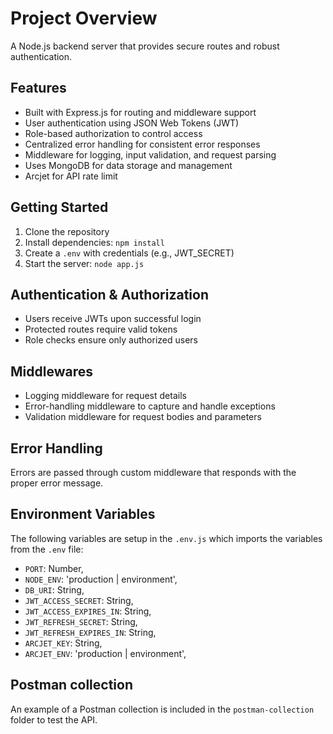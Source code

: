 # Project Overview

A Node.js backend server that provides secure routes and robust authentication.

## Features

-   Built with Express.js for routing and middleware support
-   User authentication using JSON Web Tokens (JWT)
-   Role-based authorization to control access
-   Centralized error handling for consistent error responses
-   Middleware for logging, input validation, and request parsing
-   Uses MongoDB for data storage and management
-   Arcjet for API rate limit

## Getting Started

1. Clone the repository
2. Install dependencies: `npm install`
3. Create a `.env` with credentials (e.g., JWT_SECRET)
4. Start the server: `node app.js`

## Authentication & Authorization

-   Users receive JWTs upon successful login
-   Protected routes require valid tokens
-   Role checks ensure only authorized users

## Middlewares

-   Logging middleware for request details
-   Error-handling middleware to capture and handle exceptions
-   Validation middleware for request bodies and parameters

## Error Handling

Errors are passed through custom middleware that responds with the proper error message.

## Environment Variables

The following variables are setup in the `.env.js` which imports the variables from the `.env` file:

-   `PORT`: Number,
-   `NODE_ENV`: 'production | environment',
-   `DB_URI`: String,
-   `JWT_ACCESS_SECRET`: String,
-   `JWT_ACCESS_EXPIRES_IN`: String,
-   `JWT_REFRESH_SECRET`: String,
-   `JWT_REFRESH_EXPIRES_IN`: String,
-   `ARCJET_KEY`: String,
-   `ARCJET_ENV`: 'production | environment',

## Postman collection

An example of a Postman collection is included in the `postman-collection` folder to test the API.
